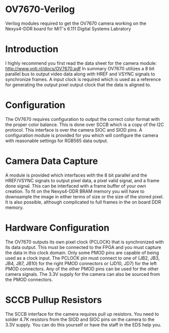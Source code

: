 # OV7670-Verilog
Verilog modules required to get the OV7670 camera working on the Nexys4-DDR board for MIT's 6.111 Digital Systems Labratory

# Introduction
I highly recommend you first read the data sheet for the camera module: http://www.voti.nl/docs/OV7670.pdf
In summary OV7670 utilizes a 8 bit parallel bus to output video data along with HREF and VSYNC signals to synchronize frames. A input clock is required which is used as a reference for generating the output pixel output clock that the data is aligned to. 

# Configuration 
The OV7670 requires configuration to output the correct color format with the proper color balance. This is done over SCCB which is a copy of the I2C protocol. This interface is over the camera SIOC and SIOD pins. A configuration module is provided for you which will configure the camera with reasonable settings for RGB565 data output. 

# Camera Data Capture
A module is provided which interfaces with the 8 bit parallel and the HREF/VSYNC signals to output pixel data, a pixel valid signal, and a frame done signal. This can be interfaced with a frame buffer of your own creation. To fit on the Nexys4-DDR BRAM memory you will have to downsample the image in either terms of size or the size of the stored pixel. It is also possible, although complicated to full frames in the on board DDR memory.

# Hardware Configuration
The OV7670 outputs its own pixel clock (PCLOCK) that is synchronized with its data output. This must be connected to the FPGA and you must capture the data in this clock domain. Only some PMOD pins are capable of being used as a clock input. The PCLOCK pin must connect to one of (JB2, JB3, JB4, JB7, JB10) for the right PMOD connectors or (JD10, JD7) for the left PMOD connectors. Any of the other PMOD pins can be used for the other camera signals. The 3.3V supply for the camera can also be sourced from the PMOD connectors.

# SCCB Pullup Resistors
The SCCB interface for the camera requires pull up resistors. You need to solder 4.7K resistors from the SIOD and SIOC pins on the camera to the 3.3V supply. You can do this yourself or have the staff in the EDS help you. 

